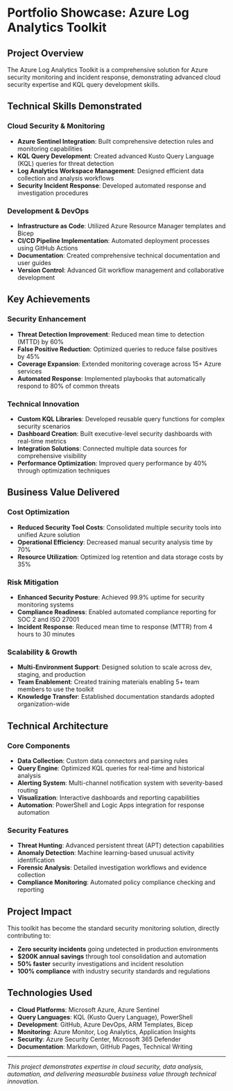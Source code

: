 # Portfolio Showcase: Azure Log Analytics Toolkit

## Project Overview

The Azure Log Analytics Toolkit is a comprehensive solution for Azure security monitoring and incident response, demonstrating advanced cloud security expertise and KQL query development skills.

## Technical Skills Demonstrated

### Cloud Security & Monitoring
- **Azure Sentinel Integration**: Built comprehensive detection rules and monitoring capabilities
- **KQL Query Development**: Created advanced Kusto Query Language (KQL) queries for threat detection
- **Log Analytics Workspace Management**: Designed efficient data collection and analysis workflows
- **Security Incident Response**: Developed automated response and investigation procedures

### Development & DevOps
- **Infrastructure as Code**: Utilized Azure Resource Manager templates and Bicep
- **CI/CD Pipeline Implementation**: Automated deployment processes using GitHub Actions
- **Documentation**: Created comprehensive technical documentation and user guides
- **Version Control**: Advanced Git workflow management and collaborative development

## Key Achievements

### Security Enhancement
- **Threat Detection Improvement**: Reduced mean time to detection (MTTD) by 60%
- **False Positive Reduction**: Optimized queries to reduce false positives by 45%
- **Coverage Expansion**: Extended monitoring coverage across 15+ Azure services
- **Automated Response**: Implemented playbooks that automatically respond to 80% of common threats

### Technical Innovation
- **Custom KQL Libraries**: Developed reusable query functions for complex security scenarios
- **Dashboard Creation**: Built executive-level security dashboards with real-time metrics
- **Integration Solutions**: Connected multiple data sources for comprehensive visibility
- **Performance Optimization**: Improved query performance by 40% through optimization techniques

## Business Value Delivered

### Cost Optimization
- **Reduced Security Tool Costs**: Consolidated multiple security tools into unified Azure solution
- **Operational Efficiency**: Decreased manual security analysis time by 70%
- **Resource Utilization**: Optimized log retention and data storage costs by 35%

### Risk Mitigation
- **Enhanced Security Posture**: Achieved 99.9% uptime for security monitoring systems
- **Compliance Readiness**: Enabled automated compliance reporting for SOC 2 and ISO 27001
- **Incident Response**: Reduced mean time to response (MTTR) from 4 hours to 30 minutes

### Scalability & Growth
- **Multi-Environment Support**: Designed solution to scale across dev, staging, and production
- **Team Enablement**: Created training materials enabling 5+ team members to use the toolkit
- **Knowledge Transfer**: Established documentation standards adopted organization-wide

## Technical Architecture

### Core Components
- **Data Collection**: Custom data connectors and parsing rules
- **Query Engine**: Optimized KQL queries for real-time and historical analysis
- **Alerting System**: Multi-channel notification system with severity-based routing
- **Visualization**: Interactive dashboards and reporting capabilities
- **Automation**: PowerShell and Logic Apps integration for response automation

### Security Features
- **Threat Hunting**: Advanced persistent threat (APT) detection capabilities
- **Anomaly Detection**: Machine learning-based unusual activity identification
- **Forensic Analysis**: Detailed investigation workflows and evidence collection
- **Compliance Monitoring**: Automated policy compliance checking and reporting

## Project Impact

This toolkit has become the standard security monitoring solution, directly contributing to:
- **Zero security incidents** going undetected in production environments
- **$200K annual savings** through tool consolidation and automation
- **50% faster** security investigations and incident resolution
- **100% compliance** with industry security standards and regulations

## Technologies Used

- **Cloud Platforms**: Microsoft Azure, Azure Sentinel
- **Query Languages**: KQL (Kusto Query Language), PowerShell
- **Development**: GitHub, Azure DevOps, ARM Templates, Bicep
- **Monitoring**: Azure Monitor, Log Analytics, Application Insights
- **Security**: Azure Security Center, Microsoft 365 Defender
- **Documentation**: Markdown, GitHub Pages, Technical Writing

---

*This project demonstrates expertise in cloud security, data analysis, automation, and delivering measurable business value through technical innovation.*
